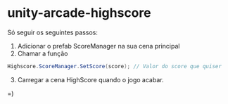 # unity-arcade-highscore

Só seguir os seguintes passos:
  1. Adicionar o prefab ScoreManager na sua cena principal
  2. Chamar a função 
```cs
Highscore.ScoreManager.SetScore(score); // Valor do score que quiser
```
  3. Carregar a cena HighScore quando o jogo acabar.
  

=)  
